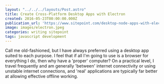 ```yaml
---
layout: "../../../layouts/Post.astro"
title: Create Cross-Platform Desktop Apps with Electron
created: 2016-05-23T00:00:00.000Z
publication_url: 'https://www.sitepoint.com/desktop-node-apps-with-electron/'
image: images/electron.jpeg
categories: writing sitepoint
tags: javascript development
---
```


Call me old-fashioned, but I have always preferred using a desktop app suited to each purpose. I feel that if all I'm going to use is a browser for everything I do, then why have a 'proper' computer? On a practical level, I travel frequently and am generally 'between' internet connectivity or using unstable internet connections, and 'real' applications are typically far better at allowing effective offline working.
